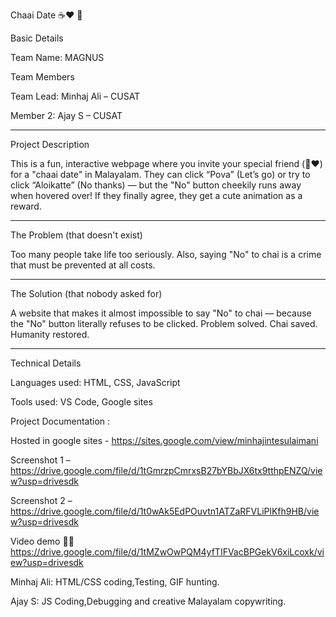 

Chaai Date ☕❤️ 🎯

Basic Details

Team Name: MAGNUS

Team Members

Team Lead: Minhaj Ali – CUSAT

Member 2: Ajay S – CUSAT



---

Project Description

This is a fun, interactive webpage where you invite your special friend (🌝❤️) for a "chaai date" in Malayalam. They can click “Pova” (Let’s go) or try to click “Aloikatte” (No thanks) — but the "No" button cheekily runs away when hovered over! If they finally agree, they get a cute animation as a reward.


---

The Problem (that doesn't exist)

Too many people take life too seriously. Also, saying "No" to chai is a crime that must be prevented at all costs.


---

The Solution (that nobody asked for)

A website that makes it almost impossible to say "No" to chai — because the "No" button literally refuses to be clicked. Problem solved. Chai saved. Humanity restored.


---

Technical Details


Languages used: HTML, CSS, JavaScript

Tools used: VS Code, Google sites


Project Documentation :

Hosted in google sites - https://sites.google.com/view/minhajintesulaimani

Screenshot 1 – https://drive.google.com/file/d/1tGmrzpCmrxsB27bYBbJX6tx9tthpENZQ/view?usp=drivesdk

Screenshot 2 –
https://drive.google.com/file/d/1t0wAk5EdPOuvtn1ATZaRFVLiPlKfh9HB/view?usp=drivesdk

Video demo 🫶🏻
https://drive.google.com/file/d/1tMZwOwPQM4yfTIFVacBPGekV6xiLcoxk/view?usp=drivesdk

Minhaj Ali: HTML/CSS coding,Testing, GIF hunting.

Ajay S: JS Coding,Debugging and creative Malayalam copywriting.
